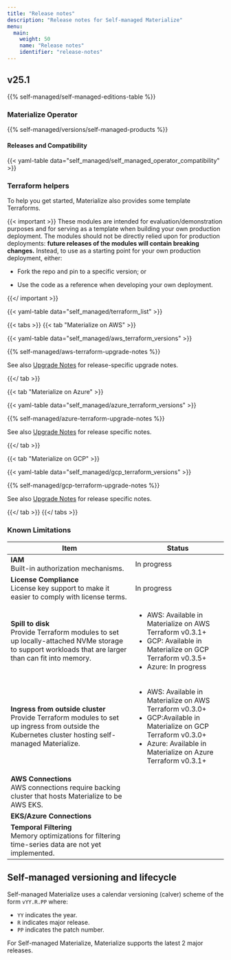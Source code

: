 ```yaml
---
title: "Release notes"
description: "Release notes for Self-managed Materialize"
menu:
  main:
    weight: 50
    name: "Release notes"
    identifier: "release-notes"
---
```


## v25.1

{{% self-managed/self-managed-editions-table %}}

### Materialize Operator

{{% self-managed/versions/self-managed-products %}}

#### Releases and Compatibility

{{< yaml-table data="self_managed/self_managed_operator_compatibility" >}}

### Terraform helpers

To help you get started, Materialize also provides some template Terraforms.

{{< important >}}
These modules are intended for evaluation/demonstration purposes and for serving
as a template when building your own production deployment. The modules should
not be directly relied upon for production deployments: **future releases of the
modules will contain breaking changes.** Instead, to use as a starting point for
your own production deployment, either:

- Fork the repo and pin to a specific version; or

- Use the code as a reference when developing your own deployment.

{{</ important >}}

{{< yaml-table data="self_managed/terraform_list" >}}

{{< tabs >}}
{{< tab "Materialize on AWS" >}}

{{< yaml-table data="self_managed/aws_terraform_versions" >}}

{{% self-managed/aws-terraform-upgrade-notes %}}

See also [Upgrade Notes](
https://github.com/MaterializeInc/terraform-aws-materialize?tab=readme-ov-file#upgrade-notes)
for release-specific upgrade notes.

{{</ tab >}}

{{< tab "Materialize on Azure" >}}

{{< yaml-table data="self_managed/azure_terraform_versions" >}}

{{% self-managed/azure-terraform-upgrade-notes %}}

See also [Upgrade
Notes](https://github.com/MaterializeInc/terraform-azurerm-materialize?tab=readme-ov-file#upgrade-notes)
for release specific notes.

{{</ tab >}}

{{< tab "Materialize on GCP" >}}

{{< yaml-table data="self_managed/gcp_terraform_versions" >}}

{{% self-managed/gcp-terraform-upgrade-notes %}}

See also [Upgrade
Notes](https://github.com/MaterializeInc/terraform-google-materialize?tab=readme-ov-file#upgrade-notes)
for release specific notes.

{{</ tab >}}
{{</ tabs >}}

### Known Limitations

| Item                                    | Status      |
|-----------------------------------------|-------------|
| **IAM** <br>Built-in authorization mechanisms. | In progress |
| **License Compliance** <br>License key support to make it easier to comply with license terms. | In progress |
| **Spill to disk** <br> Provide Terraform modules to set up  locally-attached NVMe storage to support workloads that are larger than can fit into memory. | <ul><li>AWS: Available in Materialize on AWS Terraform v0.3.1+</li><li>GCP: Available in Materialize on GCP Terraform v0.3.5+</li><li>Azure: In progress</li><ul> |
| **Ingress from outside cluster** <br> Provide Terraform modules to set up ingress from outside the Kubernetes cluster hosting self-managed Materialize. | <ul><li>AWS: Available in Materialize on AWS Terraform v0.3.0+</li><li>GCP:Available in Materialize on GCP Terraform v0.3.0+</li><li>Azure: Available in Materialize on Azure Terraform v0.3.1+</li><ul> |
| **AWS Connections** <br> AWS connections require backing cluster that hosts Materialize to be AWS EKS.  | |
| **EKS/Azure Connections** | |
| **Temporal Filtering** <br> Memory optimizations for filtering time-series data are not yet implemented. | |

## Self-managed versioning and lifecycle

Self-managed Materialize uses a calendar versioning (calver) scheme of the form
`vYY.R.PP` where:

- `YY` indicates the year.
- `R` indicates major release.
- `PP` indicates the patch number.

For Self-managed Materialize, Materialize supports the latest 2 major releases.
